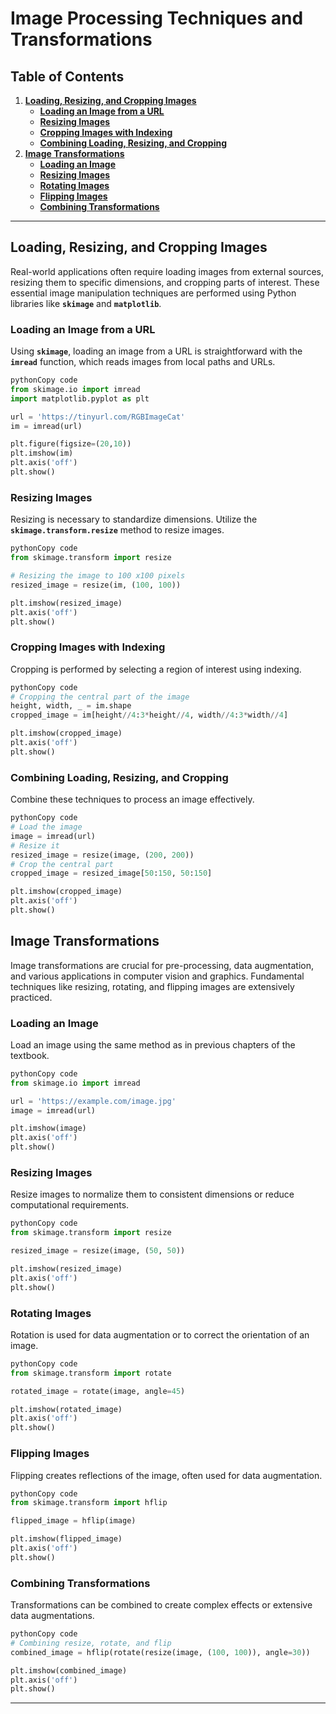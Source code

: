 # Image Processing Techniques and Transformations

## **Table of Contents**

1. **[Loading, Resizing, and Cropping Images](https://chat.openai.com/c/57f3bfbe-2b22-4b72-b876-428764a0299e#loading-resizing-and-cropping-images)**
    - **[Loading an Image from a URL](https://chat.openai.com/c/57f3bfbe-2b22-4b72-b876-428764a0299e#loading-an-image-from-a-url)**
    - **[Resizing Images](https://chat.openai.com/c/57f3bfbe-2b22-4b72-b876-428764a0299e#resizing-images)**
    - **[Cropping Images with Indexing](https://chat.openai.com/c/57f3bfbe-2b22-4b72-b876-428764a0299e#cropping-images-with-indexing)**
    - **[Combining Loading, Resizing, and Cropping](https://chat.openai.com/c/57f3bfbe-2b22-4b72-b876-428764a0299e#combining-loading-resizing-and-cropping)**
2. **[Image Transformations](https://chat.openai.com/c/57f3bfbe-2b22-4b72-b876-428764a0299e#image-transformations)**
    - **[Loading an Image](https://chat.openai.com/c/57f3bfbe-2b22-4b72-b876-428764a0299e#loading-an-image)**
    - **[Resizing Images](https://chat.openai.com/c/57f3bfbe-2b22-4b72-b876-428764a0299e#resizing-images-1)**
    - **[Rotating Images](https://chat.openai.com/c/57f3bfbe-2b22-4b72-b876-428764a0299e#rotating-images)**
    - **[Flipping Images](https://chat.openai.com/c/57f3bfbe-2b22-4b72-b876-428764a0299e#flipping-images)**
    - **[Combining Transformations](https://chat.openai.com/c/57f3bfbe-2b22-4b72-b876-428764a0299e#combining-transformations)**

---

## **Loading, Resizing, and Cropping Images**

Real-world applications often require loading images from external sources, resizing them to specific dimensions, and cropping parts of interest. These essential image manipulation techniques are performed using Python libraries like **`skimage`** and **`matplotlib`**.

### **Loading an Image from a URL**

Using **`skimage`**, loading an image from a URL is straightforward with the **`imread`** function, which reads images from local paths and URLs.

```python
pythonCopy code
from skimage.io import imread
import matplotlib.pyplot as plt

url = 'https://tinyurl.com/RGBImageCat'
im = imread(url)

plt.figure(figsize=(20,10))
plt.imshow(im)
plt.axis('off')
plt.show()

```

### **Resizing Images**

Resizing is necessary to standardize dimensions. Utilize the **`skimage.transform.resize`** method to resize images.

```python
pythonCopy code
from skimage.transform import resize

# Resizing the image to 100 x100 pixels
resized_image = resize(im, (100, 100))

plt.imshow(resized_image)
plt.axis('off')
plt.show()
```

### **Cropping Images with Indexing**

Cropping is performed by selecting a region of interest using indexing.

```python
pythonCopy code
# Cropping the central part of the image
height, width, _ = im.shape
cropped_image = im[height//4:3*height//4, width//4:3*width//4]

plt.imshow(cropped_image)
plt.axis('off')
plt.show()
```

### **Combining Loading, Resizing, and Cropping**

Combine these techniques to process an image effectively.

```python
pythonCopy code
# Load the image
image = imread(url)
# Resize it
resized_image = resize(image, (200, 200))
# Crop the central part
cropped_image = resized_image[50:150, 50:150]

plt.imshow(cropped_image)
plt.axis('off')
plt.show()
```

## **Image Transformations**

Image transformations are crucial for pre-processing, data augmentation, and various applications in computer vision and graphics. Fundamental techniques like resizing, rotating, and flipping images are extensively practiced.

### **Loading an Image**

Load an image using the same method as in previous chapters of the textbook.

```python
pythonCopy code
from skimage.io import imread

url = 'https://example.com/image.jpg'
image = imread(url)

plt.imshow(image)
plt.axis('off')
plt.show()
```

### **Resizing Images**

Resize images to normalize them to consistent dimensions or reduce computational requirements.

```python
pythonCopy code
from skimage.transform import resize

resized_image = resize(image, (50, 50))

plt.imshow(resized_image)
plt.axis('off')
plt.show()
```

### **Rotating Images**

Rotation is used for data augmentation or to correct the orientation of an image.

```python
pythonCopy code
from skimage.transform import rotate

rotated_image = rotate(image, angle=45)

plt.imshow(rotated_image)
plt.axis('off')
plt.show()
```

### **Flipping Images**

Flipping creates reflections of the image, often used for data augmentation.

```python
pythonCopy code
from skimage.transform import hflip

flipped_image = hflip(image)

plt.imshow(flipped_image)
plt.axis('off')
plt.show()
```

### **Combining Transformations**

Transformations can be combined to create complex effects or extensive data augmentations.

```python
pythonCopy code
# Combining resize, rotate, and flip
combined_image = hflip(rotate(resize(image, (100, 100)), angle=30))

plt.imshow(combined_image)
plt.axis('off')
plt.show()
```

---
